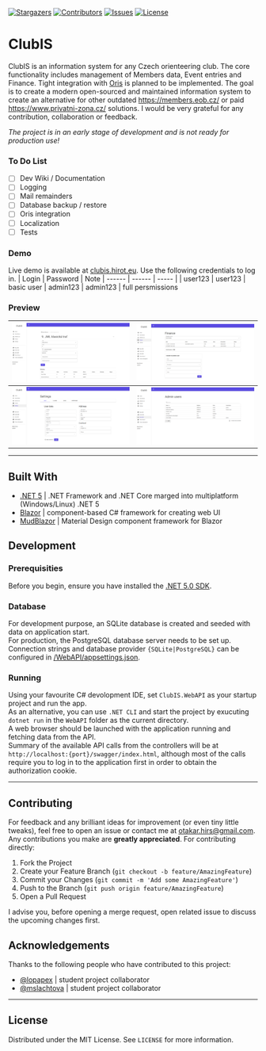 

<!-- PROJECT SHIELDS -->
[![Stargazers][stars-shield]][stars-url]
[![Contributors][contributors-shield]][contributors-url]
[![Issues][issues-shield]][issues-url]
[![License][license-shield]][license-url]

# ClubIS
ClubIS is an information system for any Czech orienteering club. The core functionality includes management of Members data, Event entries and Finance. Tight integration with [Oris](https://oris.orientacnisporty.cz/) is planned to be implemented. The goal is to create a modern open-sourced and maintained information system to create an alternative for other outdated https://members.eob.cz/ or paid https://www.privatni-zona.cz/ solutions. I would be very grateful for any contribution, collaboration or feedback.

*The project is in an early stage of development and is not ready for production use!*

### To Do List
- [ ] Dev Wiki / Documentation
- [ ] Logging
- [ ] Mail remainders 
- [ ] Database backup / restore
- [ ] Oris integration
- [ ] Localization
- [ ] Tests
### Demo
Live demo is available at [clubis.hirot.eu](https://clubis.hirot.eu). Use the following credentials to log in.
| Login | Password | Note
| ------ | ------ | ----- |
| user123 | user123 | basic user
| admin123 | admin123 | full persmissions

### Preview
| ![](preview.png) | ![](preview3.png) |
| ------ | ------ |
| ![](preview2.png) | ![](preview4.png) |


---
## Built With

 * [.NET 5](https://dotnet.microsoft.com/) | .NET Framework and .NET Core marged into multiplatform (Windows/Linux) .NET 5
 * [Blazor](https://dotnet.microsoft.com/apps/aspnet/web-apps/blazor) | component-based C# framework for creating web UI 
 * [MudBlazor](https://github.com/Garderoben/MudBlazor) | Material Design component framework for Blazor 


## Development
### Prerequisities
Before you begin, ensure you have installed the [.NET 5.0 SDK](https://dotnet.microsoft.com/download). 
### Database
For development purpose, an SQLite database is created and seeded with data on application start.  
For production, the PostgreSQL database server needs to be set up.  
Connection strings and database provider `{SQLite|PostgreSQL}` can be configured in [/WebAPI/appsettings.json](https://github.com/otahirs/ClubIS/blob/master/WebAPI/appsettings.json).
### Running
Using your favourite C# devolopment IDE, set `ClubIS.WebAPI` as your startup project and run the app.  
As an alternative, you can use `.NET CLI` and start the project by exucuting `dotnet run` in the `WebAPI` folder as the current directory.   
A web browser should be launched with the application running and fetching data from the API.  
Summary of the available API calls from the controllers will be at `http://localhost:{port}/swagger/index.html`, although most of the calls require you to log in to the application first in order to obtain the authorization cookie.

---
<!-- CONTRIBUTING -->
## Contributing

For feedback and any brilliant ideas for improvement (or even tiny little tweaks), feel free to open an issue or contact me at <otakar.hirs@gmail.com>.
Any contributions you make are **greatly appreciated**. For contributing directly:

1. Fork the Project
2. Create your Feature Branch (`git checkout -b feature/AmazingFeature`)
3. Commit your Changes (`git commit -m 'Add some AmazingFeature'`)
4. Push to the Branch (`git push origin feature/AmazingFeature`)
5. Open a Pull Request

I advise you, before opening a merge request, open related issue to discuss the upcoming changes first.

## Acknowledgements

Thanks to the following people who have contributed to this project:

* [@lopapex](https://github.com/lopapex) | student project collaborator
* [@mslachtova](https://github.com/mslachtova) | student project collaborator

---
<!-- LICENSE -->
## License

Distributed under the MIT License. See `LICENSE` for more information.



<!-- MARKDOWN LINKS & IMAGES -->
<!-- https://www.markdownguide.org/basic-syntax/#reference-style-links -->
[contributors-shield]: https://img.shields.io/github/contributors/otahirs/ClubIS?style=flat-square
[contributors-url]: https://github.com/otahirs/ClubIS/graphs/contributors
[stars-shield]: https://img.shields.io/github/stars/otahirs/ClubIS?style=flat-square
[stars-url]: https://github.com/otahirs/ClubIS/stargazers
[issues-shield]: https://img.shields.io/github/issues/otahirs/ClubISx?style=flat-square
[issues-url]: https://github.com/otahirs/ClubIS/issues
[license-shield]: https://img.shields.io/github/license/otahirs/ClubIS?style=flat-square
[license-url]: https://github.com/otahirs/ClubIS/blob/master/LICENSE

